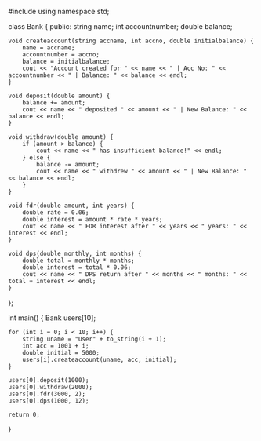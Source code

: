 #include <iostream>
using namespace std;

class Bank {
public:
    string name;
    int accountnumber;
    double balance;

    void createaccount(string accname, int accno, double initialbalance) {
        name = accname;
        accountnumber = accno;
        balance = initialbalance;
        cout << "Account created for " << name << " | Acc No: " << accountnumber << " | Balance: " << balance << endl;
    }

    void deposit(double amount) {
        balance += amount;
        cout << name << " deposited " << amount << " | New Balance: " << balance << endl;
    }

    void withdraw(double amount) {
        if (amount > balance) {
            cout << name << " has insufficient balance!" << endl;
        } else {
            balance -= amount;
            cout << name << " withdrew " << amount << " | New Balance: " << balance << endl;
        }
    }

    void fdr(double amount, int years) {
        double rate = 0.06;
        double interest = amount * rate * years;
        cout << name << " FDR interest after " << years << " years: " << interest << endl;
    }

    void dps(double monthly, int months) {
        double total = monthly * months;
        double interest = total * 0.06;
        cout << name << " DPS return after " << months << " months: " << total + interest << endl;
    }
};

int main() {
    Bank users[10];

    for (int i = 0; i < 10; i++) {
        string uname = "User" + to_string(i + 1);
        int acc = 1001 + i;
        double initial = 5000;
        users[i].createaccount(uname, acc, initial);
    }

    users[0].deposit(1000);
    users[0].withdraw(2000);
    users[0].fdr(3000, 2);
    users[0].dps(1000, 12);

    return 0;
}

